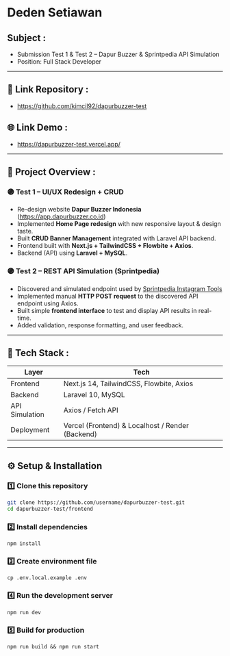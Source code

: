 # Deden Setiawan

## Subject :
- Submission Test 1 & Test 2 – Dapur Buzzer & Sprintpedia API Simulation
- Position: Full Stack Developer

---

## 📎 Link Repository :
- https://github.com/kimcil92/dapurbuzzer-test

## 🌐 Link Demo :
- https://dapurbuzzer-test.vercel.app/

---

## 🧠 Project Overview :

### 🟣 Test 1 – UI/UX Redesign + CRUD
- Re-design website **Dapur Buzzer Indonesia** (https://app.dapurbuzzer.co.id)
- Implemented **Home Page redesign** with new responsive layout & design taste.
- Built **CRUD Banner Management** integrated with Laravel API backend.
- Frontend built with **Next.js + TailwindCSS + Flowbite + Axios**.
- Backend (API) using **Laravel + MySQL**.

### 🟣 Test 2 – REST API Simulation (Sprintpedia)
- Discovered and simulated endpoint used by [Sprintpedia Instagram Tools](https://sprintpedia.id/page/instagram_tools)
- Implemented manual **HTTP POST request** to the discovered API endpoint using Axios.
- Built simple **frontend interface** to test and display API results in real-time.
- Added validation, response formatting, and user feedback.

---

## 🧰 Tech Stack :

| Layer | Tech |
|-------|------|
| Frontend | Next.js 14, TailwindCSS, Flowbite, Axios |
| Backend | Laravel 10, MySQL |
| API Simulation | Axios / Fetch API |
| Deployment | Vercel (Frontend) & Localhost / Render (Backend) |

---

## ⚙️ Setup & Installation

### 1️⃣ Clone this repository
```bash
git clone https://github.com/username/dapurbuzzer-test.git
cd dapurbuzzer-test/frontend
```

### 2️⃣ Install dependencies
```
npm install
```

### 3️⃣ Create environment file
```
cp .env.local.example .env
```

### 4️⃣ Run the development server
```
npm run dev
```

### 5️⃣ Build for production
```
npm run build && npm run start
```